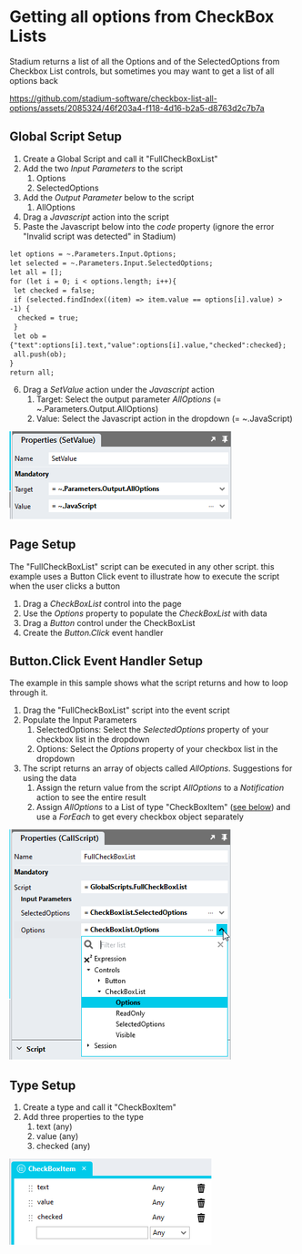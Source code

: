 # Getting all options from CheckBox Lists

Stadium returns a list of all the Options and of the SelectedOptions from Checkbox List controls, but sometimes you may want to get a list of all options back

https://github.com/stadium-software/checkbox-list-all-options/assets/2085324/46f203a4-f118-4d16-b2a5-d8763d2c7b7a


## Global Script Setup
1. Create a Global Script and call it "FullCheckBoxList"
2. Add the two *Input Parameters* to the script
   1. Options
   2. SelectedOptions
3. Add the *Output Parameter* below to the script
   1. AllOptions
4. Drag a *Javascript* action into the script 
5. Paste the Javascript below into the *code* property (ignore the error "Invalid script was detected" in Stadium)
```
let options = ~.Parameters.Input.Options;
let selected = ~.Parameters.Input.SelectedOptions;
let all = [];
for (let i = 0; i < options.length; i++){
 let checked = false;
 if (selected.findIndex((item) => item.value == options[i].value) > -1) {
  checked = true;
 }
 let ob = {"text":options[i].text,"value":options[i].value,"checked":checked};
 all.push(ob);
}
return all;
```
6. Drag a *SetValue* action under the *Javascript* action
   1. Target: Select the output parameter *AllOptions* (= ~.Parameters.Output.AllOptions)
   2. Value: Select the Javascript action in the dropdown (= ~.JavaScript)

![](images/SetValueProp.png)

## Page Setup
The "FullCheckBoxList" script can be executed in any other script. this example uses a Button Click event to illustrate how to execute the script when the user clicks a button

1. Drag a *CheckBoxList* control into the page
2. Use the *Options* property to populate the *CheckBoxList* with data
3. Drag a *Button* control under the CheckBoxList
4. Create the *Button.Click* event handler

## Button.Click Event Handler Setup
The example in this sample shows what the script returns and how to loop through it. 

1. Drag the "FullCheckBoxList" script into the event script
2. Populate the Input Parameters 
   1. SelectedOptions: Select the *SelectedOptions* property of your checkbox list in the dropdown
   2. Options: Select the *Options* property of your checkbox list in the dropdown
3. The script returns an array of objects called *AllOptions*. Suggestions for using the data
   1. Assign the return value from the script *AllOptions* to a *Notification* action to see the entire result
   2. Assign *AllOptions* to a List of type "CheckBoxItem" ([see below](#type-setup)) and use a *ForEach* to get every checkbox object separately

![](images/ScriptInputParameters.png)

## Type Setup
1. Create a type and call it "CheckBoxItem"
2. Add three properties to the type
   1. text (any)
   2. value (any)
   3. checked (any)

![](images/CheckboxType.png)
